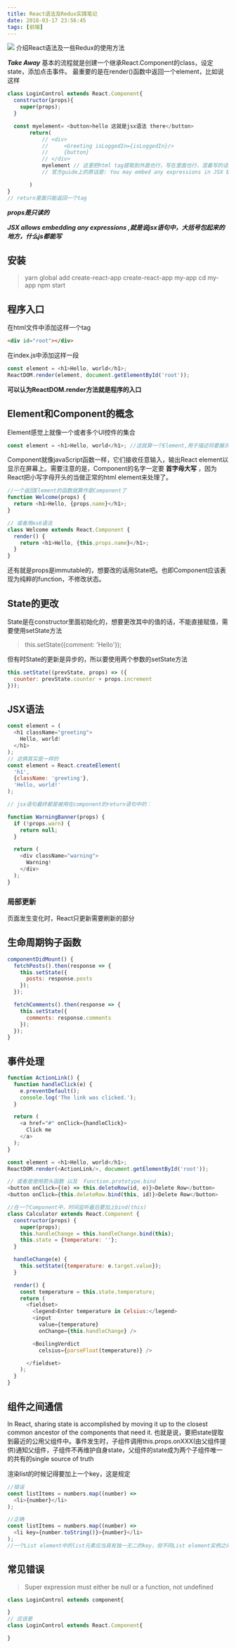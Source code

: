 ```yaml
---
title: React语法及Redux实践笔记
date: 2018-03-17 23:56:45
tags: [前端]
---
```


![](https://www.haldir66.ga/static/imgs/food-knife-green-kitchen-city-life.jpg)
介绍React语法及一些Redux的使用方法
<!--more-->


***Take Away***
基本的流程就是创建一个继承React.Component的class，设定state，添加点击事件。
最重要的是在render()函数中返回一个element，比如说这样
```js
class LoginControl extends React.Component{
  constructor(props){
    super(props);
  }

  const myelement= <button>hello 这就是jsx语法 there</button>
       return(
           // <div>
           //     <Greeting isLoggedIn={isLoggedIn}/>
           //     {button}
           // </div>
           myelement // 这里把html tag提取到外面也行，写在里面也行，混着写的话，{myelement}，加上大括号就是了
           // 官方guide上的原话是: You may embed any expressions in JSX by wrapping them in curly braces(大括号).

       )
}
// return里面只能返回一个tag
```
***props是只读的***

***JSX allows embedding any expressions ,就是说jsx语句中，大括号包起来的地方，什么js都能写***





## 安装
> yarn global add create-react-app
create-react-app my-app
cd my-app
npm start

## 程序入口
在html文件中添加这样一个tag
```html
<div id="root"></div>
```
在index.js中添加这样一段
```js
const element = <h1>Hello, world</h1>;
ReactDOM.render(element, document.getElementById('root'));
```

**可以认为ReactDOM.render方法就是程序的入口**

## Element和Component的概念
Element感觉上就像一个或者多个UI控件的集合
```js
const element = <h1>Hello, world</h1>; //这就算一个Element,用于描述将要展示在屏幕上的效果
```

Component就像javaScript函数一样，它们接收任意输入，输出React element以显示在屏幕上。需要注意的是，Component的名字一定要 **首字母大写** ，因为React把小写字母开头的当做正常的html element来处理了。
```js
//一个返回Element的函数就算作是Component了
function Welcome(props) {
  return <h1>Hello, {props.name}</h1>;
}

// 或者用es6语法
class Welcome extends React.Component {
  render() {
    return <h1>Hello, {this.props.name}</h1>;
  }
}

```
还有就是props是immutable的，想要改的话用State吧。也即Component应该表现为纯粹的function，不修改状态。

## State的更改
State是在constructor里面初始化的，想要更改其中的值的话，不能直接赋值，需要使用setState方法
> this.setState({comment: 'Hello'});

但有时State的更新是异步的，所以要使用两个参数的setState方法
```js
this.setState((prevState, props) => ({
  counter: prevState.counter + props.increment
}));
```

## JSX语法
```js
const element = (
  <h1 className="greeting">
    Hello, world!
  </h1>
);
// 这俩其实是一样的
const element = React.createElement(
  'h1',
  {className: 'greeting'},
  'Hello, world!'
);

// jsx语句最终都是被用在component的return语句中的：

function WarningBanner(props) {
  if (!props.warn) {
    return null;
  }

  return (
    <div className="warning">
      Warning!
    </div>
  );
}
```



### 局部更新
页面发生变化时，React只更新需要刷新的部分


## 生命周期钩子函数
```js
componentDidMount() {
  fetchPosts().then(response => {
    this.setState({
      posts: response.posts
    });
  });

  fetchComments().then(response => {
    this.setState({
      comments: response.comments
    });
  });
}
```

## 事件处理
```js
function ActionLink() {
  function handleClick(e) {
    e.preventDefault();
    console.log('The link was clicked.');
  }

  return (
    <a href="#" onClick={handleClick}>
      Click me
    </a>
  );
}

const element = <h1>Hello, world</h1>;
ReactDOM.render(<ActionLink/>, document.getElementById('root'));

// 或者是使用箭头函数 以及  Function.prototype.bind
<button onClick={(e) => this.deleteRow(id, e)}>Delete Row</button>
<button onClick={this.deleteRow.bind(this, id)}>Delete Row</button>

//在一个Component中，时间监听最后要加上bind(this)
class Calculator extends React.Component {
  constructor(props) {
    super(props);
    this.handleChange = this.handleChange.bind(this);
    this.state = {temperature: ''};
  }

  handleChange(e) {
    this.setState({temperature: e.target.value});
  }

  render() {
    const temperature = this.state.temperature;
    return (
      <fieldset>
        <legend>Enter temperature in Celsius:</legend>
        <input
          value={temperature}
          onChange={this.handleChange} />

        <BoilingVerdict
          celsius={parseFloat(temperature)} />

      </fieldset>
    );
  }
}
```

## 组件之间通信
In React, sharing state is accomplished by moving it up to the closest common ancestor of the components that need it. 也就是说，要把state提取到最近的公用父组件中。事件发生时，子组件调用this.props.onXXX(由父组件提供)通知父组件，子组件不再维护自身state，父组件的state成为两个子组件唯一的共有的single source of truth



渲染list的时候记得要加上一个key，这是规定
```js
//错误
const listItems = numbers.map((number) =>
  <li>{number}</li>
);

//正确
const listItems = numbers.map((number) =>
  <li key={number.toString()}>{number}</li>
);
//一个List element中的list元素应当具有独一无二的key，但不同List element实例之间，元素的key没必要遵守这一规则


```

## 常见错误
> Super expression must either be null or a function, not undefined
```js
class LoginControl extends component{

}
// 应该是
class LoginControl extends React.Component{

}
```
